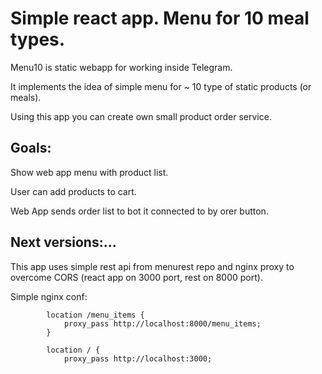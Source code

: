 # Simple react app. Menu for 10 meal types.

Menu10 is static webapp for working inside Telegram.

It implements the idea of simple menu for ~ 10 type of static products (or meals).

Using this app you can create own small product order service.


## Goals:
Show web app menu with product list.

User can add products to cart.

Web App sends order list to bot it connected to by orer button.



## Next versions:...
This app uses simple rest api from menurest repo and nginx proxy to overcome CORS (react app on 3000 port, rest on 8000 port).

Simple nginx conf:
```
		location /menu_items {
			proxy_pass http://localhost:8000/menu_items;
		}
		
		location / {
			proxy_pass http://localhost:3000;
```